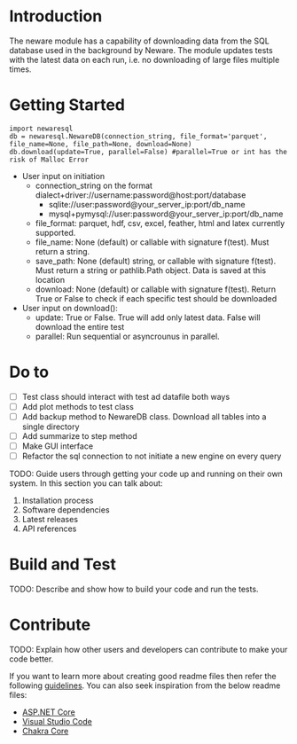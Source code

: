 # Introduction 
The neware module has a capability of downloading data from the SQL database used in the background by Neware. The module updates tests with the latest data on each run, i.e. no downloading of large files multiple times.

# Getting Started
```
import newaresql
db = newaresql.NewareDB(connection_string, file_format='parquet', file_name=None, file_path=None, download=None)
db.download(update=True, parallel=False) #parallel=True or int has the risk of Malloc Error
```
* User input on initiation
    * connection_string on the format dialect+driver://username:password@host:port/database
      * sqlite://user:password@your_server_ip:port/db_name
      * mysql+pymysql://user:password@your_server_ip:port/db_name
    * file_format: parquet, hdf, csv, excel, feather, html and latex currently supported. 
    * file_name: None (default) or callable with signature f(test). Must return a string. 
    * save_path: None (default) string, or callable with signature f(test). Must return a string or pathlib.Path object. Data is saved at this location
    * download: None (default) or callable with signature f(test). Return True or False to check if each specific test should be downloaded
* User input on download():
    * update: True or False. True will add only latest data. False will download the entire test
    * parallel: Run sequential or asyncrounus in parallel. 

# Do to
 - [ ] Test class should interact with test ad datafile both ways
 - [ ] Add plot methods to test class
 - [ ] Add backup method to NewareDB class. Download all tables into a single directory
 - [ ] Add summarize to step method
 - [ ] Make GUI interface
 - [ ] Refactor the sql connection to not initiate a new engine on every query

TODO: Guide users through getting your code up and running on their own system. In this section you can talk about:
1.	Installation process
2.	Software dependencies
3.	Latest releases
4.	API references

# Build and Test
TODO: Describe and show how to build your code and run the tests. 

# Contribute
TODO: Explain how other users and developers can contribute to make your code better. 

If you want to learn more about creating good readme files then refer the following [guidelines](https://docs.microsoft.com/en-us/azure/devops/repos/git/create-a-readme?view=azure-devops). You can also seek inspiration from the below readme files:
- [ASP.NET Core](https://github.com/aspnet/Home)
- [Visual Studio Code](https://github.com/Microsoft/vscode)
- [Chakra Core](https://github.com/Microsoft/ChakraCore)

